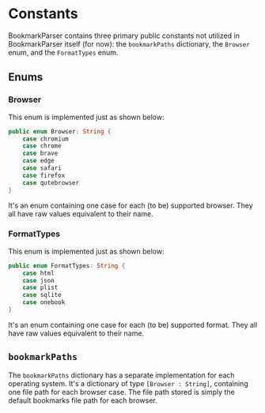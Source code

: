 # Constants

BookmarkParser contains three primary public constants not utilized in
BookmarkParser itself (for now): the `bookmarkPaths` dictionary, the `Browser`
enum, and the `FormatTypes` enum.

## Enums

### Browser

This enum is implemented just as shown below:

```swift
public enum Browser: String {
    case chromium
    case chrome
    case brave
    case edge
    case safari
    case firefox
    case qutebrowser
}
```

It's an enum containing one case for each (to be) supported browser. They all
have raw values equivalent to their name.

### FormatTypes

This enum is implemented just as shown below:

```swift
public enum FormatTypes: String {
    case html
    case json
    case plist
    case sqlite
    case onebook
}
```

It's an enum containing one case for each (to be) supported format. They all
have raw values equivalent to their name.

## `bookmarkPaths`

The `bookmarkPaths` dictionary has a separate implementation for each operating
system. It's a dictionary of type `[Browser : String]`, containing one file
path for each browser case. The file path stored is simply the default
bookmarks file path for each browser.
